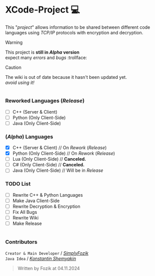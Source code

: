 # XCode-Project 💻
This "_project_" allows information to be shared between different code languages using _TCP/IP_ protocols with encryption and decryption.

> [!WARNING]
> This project is **still in _Alpha_ version**<br>
> expect many _errors_ and _bugs_ :trollface:

> [!CAUTION]
> The wiki is out of date because it hasn't been updated yet.<br>
> *avoid using it!*

#

### Reworked Languages (_Release_)
- [ ] C++ (Server & Client)
- [ ] Python (Only Client-Side)
- [ ] Java (Only Client-Side)
### (_Alpha_) Languages
- [X] C++ (Server & Client) // On _Rework_ (_Release_)
- [X] Python (Only Client-Side) // On _Rework_ (_Release_)
- [ ] Lua (Only Client-Side) // **Canceled.**
- [ ] C# (Only Client-Side) // **Canceled.**
- [ ] Java (Only Client-Side) // Will be in _Release_
### TODO List
- [ ] Rewrite C++ & Python Languages
- [ ] Make Java Client-Side
- [ ] Rewrite Decryption & Encryption
- [ ] Fix All Bugs
- [ ] Rewrite Wiki
- [ ] Make Release

#

### Contributors
`Creator & Main Developer` / [*SimplyFozik*](https://github.com/SimplyFozik)<br>
`Java Idea` / [*Konstantin Shemyakin*](https://github.com/KonstantinShemyakin)<br>

> Written by Fozik at 04.11.2024
